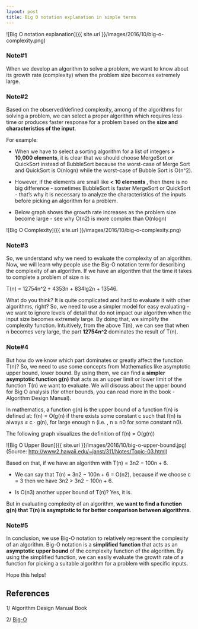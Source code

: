 ```yaml
---
layout: post
title: Big O notation explanation in simple terms
---
```


![Big O notation explanation]({{ site.url }}/images/2016/10/big-o-complexity.png)

### Note#1

When we develop an algorithm to solve a problem, we want to know about its growth rate (complexity) when the problem size becomes extremely large.

### Note#2

Based on the observed/defined complexity, among of the algorithms for solving a problem, we can select a proper algorithm which requires less time or produces faster response for a problem based on the <b>size and characteristics of the input</b>.

For example:

+ When we have to select a sorting algorithm for a list of integers <b> > 10,000 elements</b>, it is clear that we should choose MergeSort or QuickSort instead of BubbleSort because the worst-case of Merge Sort and QuickSort is O(nlogn) while the worst-case of Bubble Sort is O(n^2).

+ However, if the elements are small like <b> < 10 elements </b>, then there is no big difference - sometimes BubbleSort is faster MergeSort or QuickSort - that’s why it is necessary to analyze the characteristics of the inputs before picking an algorithm for a problem.

+ Below graph shows the growth rate increases as the problem size become large - see why O(n2) is more complex than O(nlogn)

![Big O Complexity]({{ site.url }}/images/2016/10/big-o-complexity.png)

### Note#3
So, we understand why we need to evaluate the complexity of an algorithm. Now, we will learn why people use the Big-O notation term for describing the complexity of an algorithm. If we have an algorithm that the time it takes to complete a problem of size n is:

T(n) = 12754n^2 + 4353n + 834lg2n + 13546.

What do you think? It is quite complicated and hard to evaluate it with other algorithms, right? So, we need to use a simpler model for easy evaluating - we want to ignore levels of detail that do not impact our algorithm when the input size becomes extremely large. By doing that, we simplify the complexity function. Intuitively, from the above T(n), we can see that when n becomes very large, the part <b>12754n^2</b> dominates the result of T(n).

### Note#4
But how do we know which part dominates or greatly affect the function T(n)? So, we need to use some concepts from Mathematics like asymptotic upper bound, lower bound. By using them, we can find a <b>simpler asymptotic  function g(n)</b> that acts as an upper limit or lower limit of the function T(n) we want to evaluate. We will discuss about the upper bound for Big O analysis (for other bounds, you can read more in the book - Algorithm Design Manual).

In mathematics, a function g(n) is the upper bound of a function f(n) is defined at: f(n) = O(g(n) if there exists some constant c such that f(n) is always ≤ c · g(n), for large enough n (i.e. , n ≥ n0 for some constant n0).

The following graph visualizes the definition of f(n) = O(g(n))

![Big O Upper Boun]({{ site.url }}/images/2016/10/big-o-upper-bound.jpg)
(Source: http://www2.hawaii.edu/~janst/311/Notes/Topic-03.html)


Based on that, if we have an algorithm with T(n) = 3n2 − 100n + 6.

+ We can  say that T(n) = 3n2 − 100n + 6 = O(n2), because if we choose c = 3 then we have 3n2 > 3n2 − 100n + 6.

+ Is O(n3) another upper bound of T(n)? Yes, it is.

But in evaluating complexity of an algorithm, <b>we want to find a function g(n) that T(n) is asymptotic to for better comparison between algorithms</b>.

### Note#5
In conclusion, we use Big-O notation to relatively represent the complexity of an algorithm. Big-O notation is a <b>simplified function</b> that acts as an <b>asymptotic upper bound</b> of the complexity function of the algorithm. By using the simplified function, we can easily evaluate the growth rate of a function for picking a suitable algorithm for a problem with specific inputs.

Hope this helps!

## References

1/ Algorithm Design Manual Book

2/ [Big-O](http://web.mit.edu/16.070/www/lecture/big_o.pdf)